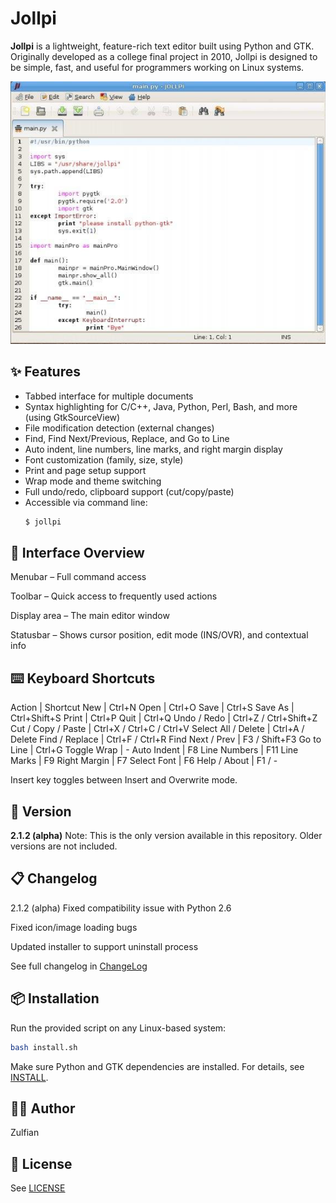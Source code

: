 # Jollpi

**Jollpi** is a lightweight, feature-rich text editor built using Python and GTK. Originally developed as a college final project in 2010, Jollpi is designed to be simple, fast, and useful for programmers working on Linux systems.

![screenshot](screenshot.png)

## ✨ Features

- Tabbed interface for multiple documents
- Syntax highlighting for C/C++, Java, Python, Perl, Bash, and more (using GtkSourceView)
- File modification detection (external changes)
- Find, Find Next/Previous, Replace, and Go to Line
- Auto indent, line numbers, line marks, and right margin display
- Font customization (family, size, style)
- Print and page setup support
- Wrap mode and theme switching
- Full undo/redo, clipboard support (cut/copy/paste)
- Accessible via command line:  
  ```bash
  $ jollpi
  ```

## 🧭 Interface Overview
Menubar – Full command access

Toolbar – Quick access to frequently used actions

Display area – The main editor window

Statusbar – Shows cursor position, edit mode (INS/OVR), and contextual info

## ⌨️ Keyboard Shortcuts

Action | Shortcut
New | Ctrl+N
Open | Ctrl+O
Save | Ctrl+S
Save As | Ctrl+Shift+S
Print | Ctrl+P
Quit | Ctrl+Q
Undo / Redo | Ctrl+Z / Ctrl+Shift+Z
Cut / Copy / Paste | Ctrl+X / Ctrl+C / Ctrl+V
Select All / Delete | Ctrl+A / Delete
Find / Replace | Ctrl+F / Ctrl+R
Find Next / Prev | F3 / Shift+F3
Go to Line | Ctrl+G
Toggle Wrap | -
Auto Indent | F8
Line Numbers | F11
Line Marks | F9
Right Margin | F7
Select Font | F6
Help / About | F1 / -

Insert key toggles between Insert and Overwrite mode.

## 🚀 Version

**2.1.2 (alpha)**
Note: This is the only version available in this repository. Older versions are not included.

## 📋 Changelog
2.1.2 (alpha)
Fixed compatibility issue with Python 2.6

Fixed icon/image loading bugs

Updated installer to support uninstall process

See full changelog in [ChangeLog](ChangeLog)

## 📦 Installation

Run the provided script on any Linux-based system:

```bash
bash install.sh
```

Make sure Python and GTK dependencies are installed. For details, see [INSTALL](INSTALL).

## 👨‍💻 Author

Zulfian

## 📄 License
See [LICENSE](LICENSE)
